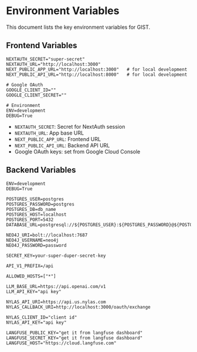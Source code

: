 # Environment Variables

This document lists the key environment variables for GIST.

## Frontend Variables

```env
NEXTAUTH_SECRET="super-secret"
NEXTAUTH_URL="http://localhost:3000"
NEXT_PUBLIC_APP_URL="http://localhost:3000"   # for local development
NEXT_PUBLIC_API_URL="http://localhost:8000"   # for local development

# Google OAuth
GOOGLE_CLIENT_ID=""
GOOGLE_CLIENT_SECRET=""

# Environment
ENV=development
DEBUG=True
```

* `NEXTAUTH_SECRET`: Secret for NextAuth session
* `NEXTAUTH_URL`: App base URL
* `NEXT_PUBLIC_APP_URL`: Frontend URL
* `NEXT_PUBLIC_API_URL`: Backend API URL
* Google OAuth keys: set from Google Cloud Console

## Backend Variables

```env
ENV=development
DEBUG=True

POSTGRES_USER=postgres
POSTGRES_PASSWORD=postgres
POSTGRES_DB=db_name
POSTGRES_HOST=localhost
POSTGRES_PORT=5432
DATABASE_URL=postgresql://${POSTGRES_USER}:${POSTGRES_PASSWORD}@${POSTGRES_HOST}:${POSTGRES_PORT}/${POSTGRES_DB}

NEO4J_URI=bolt://localhost:7687
NEO4J_USERNAME=neo4j
NEO4J_PASSWORD=password

SECRET_KEY=your-super-duper-secret-key

API_V1_PREFIX=/api

ALLOWED_HOSTS=["*"]

LLM_BASE_URL=https://api.openai.com/v1
LLM_API_KEY="api key"

NYLAS_API_URI=https://api.us.nylas.com
NYLAS_CALLBACK_URI=http://localhost:3000/oauth/exchange

NYLAS_CLIENT_ID="client id"
NYLAS_API_KEY="api key"

LANGFUSE_PUBLIC_KEY="get it from langfuse dashboard"
LANGFUSE_SECRET_KEY="get it from langfuse dashboard"
LANGFUSE_HOST="https://cloud.langfuse.com"

```
